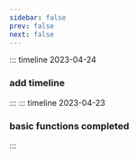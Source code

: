 ```yaml
---
sidebar: false
prev: false
next: false
---
```


::: timeline 2023-04-24
### add timeline
:::
::: timeline 2023-04-23
### basic functions completed
:::